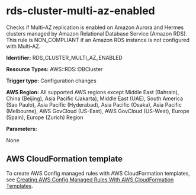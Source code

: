 # rds\-cluster\-multi\-az\-enabled<a name="rds-cluster-multi-az-enabled"></a>

Checks if Multi\-AZ replication is enabled on Amazon Aurora and Hermes clusters managed by Amazon Relational Database Service \(Amazon RDS\)\. This rule is NON\_COMPLIANT if an Amazon RDS instance is not configured with Multi\-AZ\. 

**Identifier:** RDS\_CLUSTER\_MULTI\_AZ\_ENABLED

**Resource Types:** AWS::RDS::DBCluster

**Trigger type:** Configuration changes

**AWS Region:** All supported AWS regions except Middle East \(Bahrain\), China \(Beijing\), Asia Pacific \(Jakarta\), Middle East \(UAE\), South America \(Sao Paulo\), Asia Pacific \(Hyderabad\), Asia Pacific \(Osaka\), Asia Pacific \(Melbourne\), AWS GovCloud \(US\-East\), AWS GovCloud \(US\-West\), Europe \(Spain\), Europe \(Zurich\) Region

**Parameters:**

None  

## AWS CloudFormation template<a name="w2aac12c33c15b9d455c17"></a>

To create AWS Config managed rules with AWS CloudFormation templates, see [Creating AWS Config Managed Rules With AWS CloudFormation Templates](aws-config-managed-rules-cloudformation-templates.md)\.